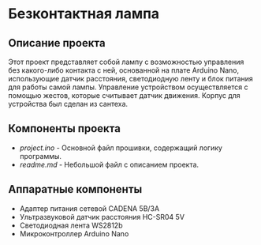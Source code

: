 # Безконтактная лампа

## Описание проекта

Этот проект представляет собой лампу с возможностью управления без какого-либо контакта с ней, основанной на плате Arduino Nano, использующие датчик расстояния, светодиодную ленту и блок питания для работы самой лампы. Управление устройством осуществляется с помощью жестов, которые считывает датчик движения. Корпус для устройства был сделан из сантеха. 

## Компоненты проекта
* _project.ino_ - Основной файл прошивки, содержащий логику программы.
* _readme.md_ - Небольшой файл с описанием проекта.


## Аппаратные компоненты 
* Адаптер питания сетевой CADENA 5В/3А
* Ультразвуковой датчик расстояния HC-SR04 5V
* Cветодиодная лента WS2812b
* Микроконтроллер Arduino Nano
